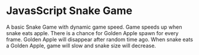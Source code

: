 # JavasScript Snake Game

A basic Snake Game with dynamic game speed. Game speeds up when snake eats apple. There is a chance for Golden Apple spawn for every frame. Golden Apple will disappear after random time ago. When snake eats a Golden Apple, game will slow and snake size will decrease.

